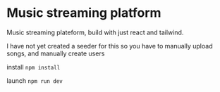 # Music streaming platform 

Music streaming plateform, build with just react and tailwind.

I have not yet created a seeder for this so you have to manually upload songs, and manually create users

install 
`npm install`

launch
`npm run dev`
